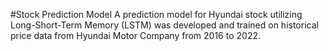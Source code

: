#Stock Prediction Model 
A prediction model for Hyundai stock utilizing Long-Short-Term Memory (LSTM) was developed and trained on historical price data from Hyundai Motor Company from 2016 to 2022.

